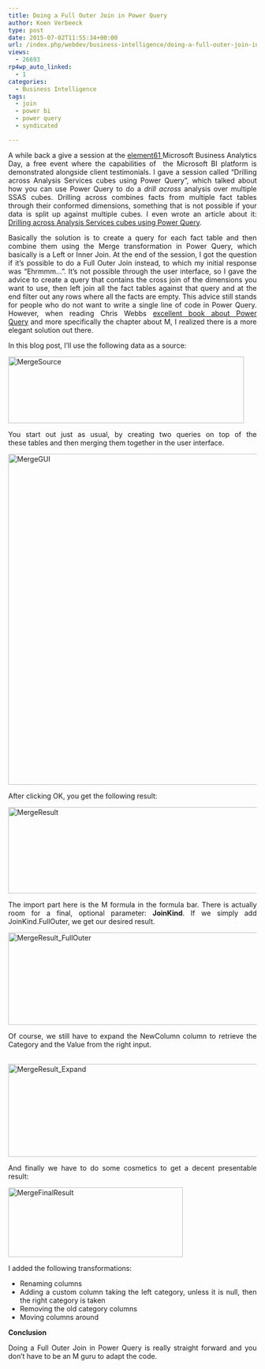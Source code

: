 ```yaml
---
title: Doing a Full Outer Join in Power Query
author: Koen Verbeeck
type: post
date: 2015-07-02T11:55:34+00:00
url: /index.php/webdev/business-intelligence/doing-a-full-outer-join-in-power-query/
views:
  - 26693
rp4wp_auto_linked:
  - 1
categories:
  - Business Intelligence
tags:
  - join
  - power bi
  - power query
  - syndicated

---
```

<p style="text-align: justify">
  A while back a give a session at the <a href="http://www.element61.be/">element61 </a>Microsoft Business Analytics Day, a free event where the capabilities of  the Microsoft BI platform is demonstrated alongside client testimonials. I gave a session called &#8220;Drilling across Analysis Services cubes using Power Query&#8221;, which talked about how you can use Power Query to do a <em>drill across</em> analysis over multiple SSAS cubes. Drilling across combines facts from multiple fact tables through their conformed dimensions, something that is not possible if your data is split up against multiple cubes. I even wrote an article about it: <a href="http://www.element61.be/e/resourc-detail.asp?ResourceId=876">Drilling across Analysis Services cubes using Power Query</a>.
</p>

<p style="text-align: justify">
  Basically the solution is to create a query for each fact table and then combine them using the Merge transformation in Power Query, which basically is a Left or Inner Join. At the end of the session, I got the question if it&#8217;s possible to do a Full Outer Join instead, to which my initial response was &#8220;Ehrmmm&#8230;&#8221;. It&#8217;s not possible through the user interface, so I gave the advice to create a query that contains the cross join of the dimensions you want to use, then left join all the fact tables against that query and at the end filter out any rows where all the facts are empty. This advice still stands for people who do not want to write a single line of code in Power Query. However, when reading Chris Webbs <a href="http://www.amazon.com/Power-Query-BI-Excel/dp/1430266910/ref=sr_1_1?s=books&ie=UTF8&qid=1435817503&sr=1-1">excellent book about Power Query</a> and more specifically the chapter about M, I realized there is a more elegant solution out there.
</p>

<p style="text-align: justify">
  In this blog post, I&#8217;ll use the following data as a source:
</p>

<p style="text-align: justify">
  <a href="http://blogs.ltd.local/wp-content/uploads/2015/07/MergeSource.jpg"><img class="alignnone size-full wp-image-3455" src="http://blogs.ltd.local/wp-content/uploads/2015/07/MergeSource.jpg" alt="MergeSource" width="478" height="135" srcset="http://blogs.ltd.local/wp-content/uploads/2015/07/MergeSource.jpg 478w, http://blogs.ltd.local/wp-content/uploads/2015/07/MergeSource-300x84.jpg 300w" sizes="(max-width: 478px) 100vw, 478px" /></a>
</p>

<p style="text-align: justify">
  You start out just as usual, by creating two queries on top of the these tables and then merging them together in the user interface.
</p>

<p style="text-align: justify">
  <a href="http://blogs.ltd.local/wp-content/uploads/2015/07/MergeGUI.jpg"><img class="alignnone wp-image-3456" src="http://blogs.ltd.local/wp-content/uploads/2015/07/MergeGUI-e1435818852971.jpg" alt="MergeGUI" width="800" height="670" srcset="http://blogs.ltd.local/wp-content/uploads/2015/07/MergeGUI-e1435818852971.jpg 871w, http://blogs.ltd.local/wp-content/uploads/2015/07/MergeGUI-e1435818852971-300x251.jpg 300w" sizes="(max-width: 800px) 100vw, 800px" /></a>
</p>

<p style="text-align: justify">
  After clicking OK, you get the following result:
</p>

<p style="text-align: justify">
  <a href="http://blogs.ltd.local/wp-content/uploads/2015/07/MergeResult.jpg"><img class="alignnone wp-image-3457 size-full" src="http://blogs.ltd.local/wp-content/uploads/2015/07/MergeResult-e1435818919233.jpg" alt="MergeResult" width="757" height="175" srcset="http://blogs.ltd.local/wp-content/uploads/2015/07/MergeResult-e1435818919233.jpg 757w, http://blogs.ltd.local/wp-content/uploads/2015/07/MergeResult-e1435818919233-300x69.jpg 300w" sizes="(max-width: 757px) 100vw, 757px" /></a>
</p>

<p style="text-align: justify">
  The import part here is the M formula in the formula bar. There is actually room for a final, optional parameter: <strong>JoinKind</strong>. If we simply add JoinKind.FullOuter, we get our desired result.
</p>

<p style="text-align: justify">
  <a href="http://blogs.ltd.local/wp-content/uploads/2015/07/MergeResult_FullOuter.jpg"><img class="alignnone size-full wp-image-3458" src="http://blogs.ltd.local/wp-content/uploads/2015/07/MergeResult_FullOuter.jpg" alt="MergeResult_FullOuter" width="902" height="187" srcset="http://blogs.ltd.local/wp-content/uploads/2015/07/MergeResult_FullOuter.jpg 902w, http://blogs.ltd.local/wp-content/uploads/2015/07/MergeResult_FullOuter-300x62.jpg 300w" sizes="(max-width: 902px) 100vw, 902px" /></a>
</p>

<p style="text-align: justify">
  Of course, we still have to expand the NewColumn column to retrieve the Category and the Value from the right input.
</p>

<p style="text-align: justify">
   <a href="http://blogs.ltd.local/wp-content/uploads/2015/07/MergeResult_Expand.jpg"><img class="alignnone size-full wp-image-3459" src="http://blogs.ltd.local/wp-content/uploads/2015/07/MergeResult_Expand.jpg" alt="MergeResult_Expand" width="1050" height="188" srcset="http://blogs.ltd.local/wp-content/uploads/2015/07/MergeResult_Expand.jpg 1050w, http://blogs.ltd.local/wp-content/uploads/2015/07/MergeResult_Expand-300x53.jpg 300w, http://blogs.ltd.local/wp-content/uploads/2015/07/MergeResult_Expand-1024x183.jpg 1024w" sizes="(max-width: 1050px) 100vw, 1050px" /></a>
</p>

<p style="text-align: justify">
  And finally we have to do some cosmetics to get a decent presentable result:
</p>

<p style="text-align: justify">
  <a href="http://blogs.ltd.local/wp-content/uploads/2015/07/MergeFinalResult.jpg"><img class="alignnone size-full wp-image-3460" src="http://blogs.ltd.local/wp-content/uploads/2015/07/MergeFinalResult.jpg" alt="MergeFinalResult" width="354" height="141" srcset="http://blogs.ltd.local/wp-content/uploads/2015/07/MergeFinalResult.jpg 354w, http://blogs.ltd.local/wp-content/uploads/2015/07/MergeFinalResult-300x119.jpg 300w" sizes="(max-width: 354px) 100vw, 354px" /></a>
</p>

<p style="text-align: justify">
  I added the following transformations:
</p>

<ul style="text-align: justify">
  <li>
    Renaming columns
  </li>
  <li>
    Adding a custom column taking the left category, unless it is null, then the right category is taken
  </li>
  <li>
    Removing the old category columns
  </li>
  <li>
    Moving columns around
  </li>
</ul>

<p style="text-align: justify">
  <strong>Conclusion</strong>
</p>

<p style="text-align: justify">
  Doing a Full Outer Join in Power Query is really straight forward and you don&#8217;t have to be an M guru to adapt the code.
</p>
